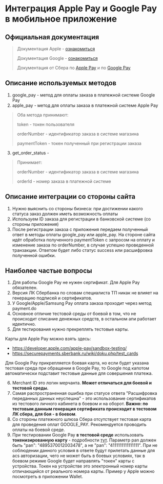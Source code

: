 # Интеграция Apple Pay и Google Pay в мобильное приложение
## Официальная документация
>Документация Apple - [ознакомиться](https://developer.apple.com/documentation/passkit/apple_pay/)
>
>Документация Google - [ознакомиться](https://developers.google.com/pay/api/android/overview?hl=ru)
>
>Документация от Сбера по [Apple Pay](https://securepayments.sberbank.ru/wiki/doku.php/integration:api:schemes:applepay_app_rest) и по [Google Pay](https://securepayments.sberbank.ru/wiki/doku.php/integration:api:schemes:googlepay_app_rest)

## Описание используемых методов
1) google_pay - метод для оплаты заказа в платежной системе Google Pay
2) apple_pay - метод для оплаты заказа в платежной системе Apple Pay

>Оба метода принимают:
>
>token - токен пользователя
>
>orderNumber - идентификатор заказа в системе магазина
>
>paymentToken - токен полученный при регистрации заказа

3) get_order_status - 

>Принимает:
>
>orderNumber - идентификатор заказа в системе магазина
>
>orderId - номер заказа в платежной системе
## Описание интеграции со стороны сайта
1) Нужно выяснить со стороны бизнеса: при достижении какого статуса заказ должен иметь возможность оплаты
2) Используем ID заказа для регистрации в банковской системе (со стороны приложения)
3) После регистрации заказа с приложения передаем полученный ответ в методы оплаты google_pay или apple_pay.
На стороне сайта идёт обработка полученного paymentToken с запросом на оплату и изменение заказа по orderNumber, в случае успешно проведенной транзакции.
Ответом будет либо статус success или расшифровка полученной ошибки.

## Наиболее частые вопросы
1) Для работы Google Pay не нужен сертификат. Для Apple Pay обязателен.
2) Версия ЛК Сбербанка по словам специалиста ТП никак не влияет на генерацию подписей и сертификатов.
3) У Google/Apple/Samsung Pay оплата заказа проходит через метод payment.do
4) Основное отличие тестовой среды от боевой в том, что не происходит списание денежных средств, в остальном апи работает идентично.
5) Для тестирования нужно прекреплять тестовые карты. 

Карты для Apple Pay можно взять здесь:
- https://developer.apple.com/apple-pay/sandbox-testing/
- https://securepayments.sberbank.ru/wiki/doku.php/test_cards

Для Google Pay прикрепляется боевая карта, но если будет указана тестовая среда при обращении в Google Pay, то Google под капотом автоматически подставит тестовые данные для совершения платежа.

6) Merchant ID это логин мерчанта. **Может отличаться для боевой и тестовой среды.**
7) Самая распространенная ошибка при статусе ответа "Расшифровка переданных данных неуспешна" - это использование сертификатов из тестового личного кабинета в боевом и на оборот. **Важно: по тестовым данным генерация сертификата происходит в тестовом ЛК сбера, для боя - в боевом**.
8) Со стороны платежного шлюза Сбера отсутствует тестовая карта для проведения оплат GOOGLE_PAY. Рекомендуется проводить оплаты на боевой среде.
9) При тестировании Google Pay **в тестовой среде** использовать **токенизированную карту** - подробности [тут](https://developers.google.com/pay/api/android/guides/resources/sample-tokens). 
Параметр pan должен быть "pan": "4895370012003478", а не "pan": "4111111111111111".
При не соблюдении данного условия в ответе будут прилетать данные для acs авторизации, чего не может быть в боевых условиях, так в боевом режиме Google будет направлять "токен" карты с устройства. Токен на устройстве это электронный номер карты отличающийся от реального номера карты. Пример у Apple можно посмотреть в приложении Wallet.
